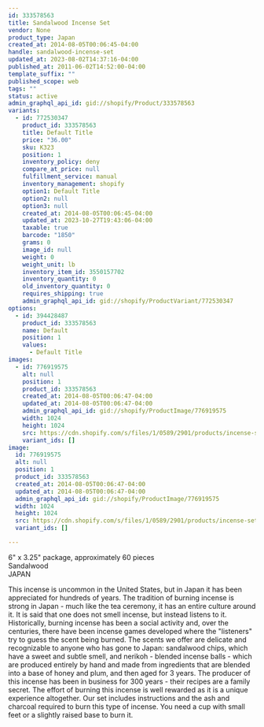 ```yaml
---
id: 333578563
title: Sandalwood Incense Set
vendor: None
product_type: Japan
created_at: 2014-08-05T00:06:45-04:00
handle: sandalwood-incense-set
updated_at: 2023-08-02T14:37:16-04:00
published_at: 2011-06-02T14:52:00-04:00
template_suffix: ""
published_scope: web
tags: ""
status: active
admin_graphql_api_id: gid://shopify/Product/333578563
variants:
  - id: 772530347
    product_id: 333578563
    title: Default Title
    price: "36.00"
    sku: K323
    position: 1
    inventory_policy: deny
    compare_at_price: null
    fulfillment_service: manual
    inventory_management: shopify
    option1: Default Title
    option2: null
    option3: null
    created_at: 2014-08-05T00:06:45-04:00
    updated_at: 2023-10-27T19:43:06-04:00
    taxable: true
    barcode: "1850"
    grams: 0
    image_id: null
    weight: 0
    weight_unit: lb
    inventory_item_id: 3550157702
    inventory_quantity: 0
    old_inventory_quantity: 0
    requires_shipping: true
    admin_graphql_api_id: gid://shopify/ProductVariant/772530347
options:
  - id: 394428487
    product_id: 333578563
    name: Default
    position: 1
    values:
      - Default Title
images:
  - id: 776919575
    alt: null
    position: 1
    product_id: 333578563
    created_at: 2014-08-05T00:06:47-04:00
    updated_at: 2014-08-05T00:06:47-04:00
    admin_graphql_api_id: gid://shopify/ProductImage/776919575
    width: 1024
    height: 1024
    src: https://cdn.shopify.com/s/files/1/0589/2901/products/incense-set-B.jpeg?v=1407211607
    variant_ids: []
image:
  id: 776919575
  alt: null
  position: 1
  product_id: 333578563
  created_at: 2014-08-05T00:06:47-04:00
  updated_at: 2014-08-05T00:06:47-04:00
  admin_graphql_api_id: gid://shopify/ProductImage/776919575
  width: 1024
  height: 1024
  src: https://cdn.shopify.com/s/files/1/0589/2901/products/incense-set-B.jpeg?v=1407211607
  variant_ids: []

---
```


6" x 3.25" package, approximately 60 pieces  
Sandalwood  
JAPAN

This incense is uncommon in the United States, but in Japan it has been appreciated for hundreds of years. The tradition of burning incense is strong in Japan - much like the tea ceremony, it has an entire culture around it. It is said that one does not smell incense, but instead listens to it. Historically, burning incense has been a social activity and, over the centuries, there have been incense games developed where the "listeners" try to guess the scent being burned. The scents we offer are delicate and recognizable to anyone who has gone to Japan: sandalwood chips, which have a sweet and subtle smell, and nerikoh - blended incense balls - which are produced entirely by hand and made from ingredients that are blended into a base of honey and plum, and then aged for 3 years. The producer of this incense has been in business for 300 years - their recipes are a family secret. The effort of burning this incense is well rewarded as it is a unique experience altogether. Our set includes instructions and the ash and charcoal required to burn this type of incense. You need a cup with small feet or a slightly raised base to burn it.